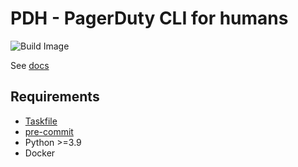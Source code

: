 # PDH - PagerDuty CLI for humans

![Build Image](https://github.com/mbovo/pdh/actions/workflows/build-image.yml/badge.svg)


See [docs](./docs)

## Requirements

- [Taskfile](https://taskfile.dev)
- [pre-commit](https://pre-commit.com)
- Python >=3.9
- Docker
